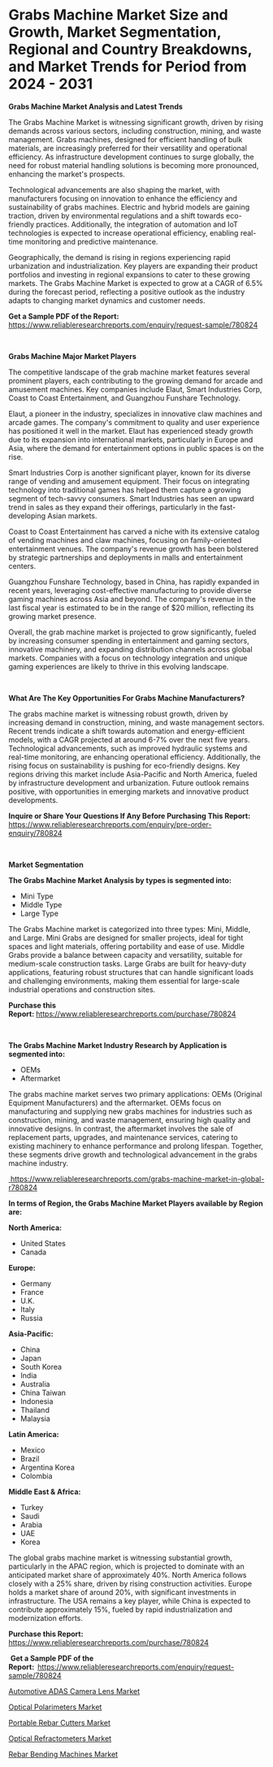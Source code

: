 <p><h1>Grabs Machine Market Size and Growth, Market Segmentation, Regional and Country Breakdowns, and Market Trends for Period from 2024 -  2031</h1></p><p><strong>Grabs Machine Market Analysis and Latest Trends</strong></p>
<p><p>The Grabs Machine Market is witnessing significant growth, driven by rising demands across various sectors, including construction, mining, and waste management. Grabs machines, designed for efficient handling of bulk materials, are increasingly preferred for their versatility and operational efficiency. As infrastructure development continues to surge globally, the need for robust material handling solutions is becoming more pronounced, enhancing the market's prospects.</p><p>Technological advancements are also shaping the market, with manufacturers focusing on innovation to enhance the efficiency and sustainability of grabs machines. Electric and hybrid models are gaining traction, driven by environmental regulations and a shift towards eco-friendly practices. Additionally, the integration of automation and IoT technologies is expected to increase operational efficiency, enabling real-time monitoring and predictive maintenance.</p><p>Geographically, the demand is rising in regions experiencing rapid urbanization and industrialization. Key players are expanding their product portfolios and investing in regional expansions to cater to these growing markets. The Grabs Machine Market is expected to grow at a CAGR of 6.5% during the forecast period, reflecting a positive outlook as the industry adapts to changing market dynamics and customer needs.</p></p>
<p><strong>Get a Sample PDF of the Report:&nbsp;</strong> <a href="https://www.reliableresearchreports.com/enquiry/request-sample/780824?utm_campaign=34&utm_medium=2&utm_source=Github&utm_content=ia&utm_term=15102024&utm_id=grabs-machine">https://www.reliableresearchreports.com/enquiry/request-sample/780824</a></p>
<p>&nbsp;</p>
<p><strong>Grabs Machine Major Market Players</strong></p>
<p><p>The competitive landscape of the grab machine market features several prominent players, each contributing to the growing demand for arcade and amusement machines. Key companies include Elaut, Smart Industries Corp, Coast to Coast Entertainment, and Guangzhou Funshare Technology.</p><p>Elaut, a pioneer in the industry, specializes in innovative claw machines and arcade games. The company's commitment to quality and user experience has positioned it well in the market. Elaut has experienced steady growth due to its expansion into international markets, particularly in Europe and Asia, where the demand for entertainment options in public spaces is on the rise.</p><p>Smart Industries Corp is another significant player, known for its diverse range of vending and amusement equipment. Their focus on integrating technology into traditional games has helped them capture a growing segment of tech-savvy consumers. Smart Industries has seen an upward trend in sales as they expand their offerings, particularly in the fast-developing Asian markets.</p><p>Coast to Coast Entertainment has carved a niche with its extensive catalog of vending machines and claw machines, focusing on family-oriented entertainment venues. The company's revenue growth has been bolstered by strategic partnerships and deployments in malls and entertainment centers.</p><p>Guangzhou Funshare Technology, based in China, has rapidly expanded in recent years, leveraging cost-effective manufacturing to provide diverse gaming machines across Asia and beyond. The company's revenue in the last fiscal year is estimated to be in the range of $20 million, reflecting its growing market presence.</p><p>Overall, the grab machine market is projected to grow significantly, fueled by increasing consumer spending in entertainment and gaming sectors, innovative machinery, and expanding distribution channels across global markets. Companies with a focus on technology integration and unique gaming experiences are likely to thrive in this evolving landscape.</p></p>
<p>&nbsp;</p>
<p><strong>What Are The Key Opportunities For Grabs Machine Manufacturers?</strong></p>
<p><p>The grabs machine market is witnessing robust growth, driven by increasing demand in construction, mining, and waste management sectors. Recent trends indicate a shift towards automation and energy-efficient models, with a CAGR projected at around 6-7% over the next five years. Technological advancements, such as improved hydraulic systems and real-time monitoring, are enhancing operational efficiency. Additionally, the rising focus on sustainability is pushing for eco-friendly designs. Key regions driving this market include Asia-Pacific and North America, fueled by infrastructure development and urbanization. Future outlook remains positive, with opportunities in emerging markets and innovative product developments.</p></p>
<p><strong>Inquire or Share Your Questions If Any Before Purchasing This Report:</strong> <a href="https://www.reliableresearchreports.com/enquiry/pre-order-enquiry/780824?utm_campaign=34&utm_medium=2&utm_source=Github&utm_content=ia&utm_term=15102024&utm_id=grabs-machine">https://www.reliableresearchreports.com/enquiry/pre-order-enquiry/780824</a></p>
<p>&nbsp;</p>
<p><strong>Market Segmentation</strong></p>
<p><strong>The Grabs Machine Market Analysis by types is segmented into:</strong></p>
<p><ul><li>Mini Type</li><li>Middle Type</li><li>Large Type</li></ul></p>
<p><p>The Grabs Machine market is categorized into three types: Mini, Middle, and Large. Mini Grabs are designed for smaller projects, ideal for tight spaces and light materials, offering portability and ease of use. Middle Grabs provide a balance between capacity and versatility, suitable for medium-scale construction tasks. Large Grabs are built for heavy-duty applications, featuring robust structures that can handle significant loads and challenging environments, making them essential for large-scale industrial operations and construction sites.</p></p>
<p><strong>Purchase this Report:&nbsp;</strong><a href="https://www.reliableresearchreports.com/purchase/780824?utm_campaign=34&utm_medium=2&utm_source=Github&utm_content=ia&utm_term=15102024&utm_id=grabs-machine">https://www.reliableresearchreports.com/purchase/780824</a></p>
<p>&nbsp;</p>
<p><strong>The Grabs Machine Market Industry Research by Application is segmented into:</strong></p>
<p><ul><li>OEMs</li><li>Aftermarket</li></ul></p>
<p><p>The grabs machine market serves two primary applications: OEMs (Original Equipment Manufacturers) and the aftermarket. OEMs focus on manufacturing and supplying new grabs machines for industries such as construction, mining, and waste management, ensuring high quality and innovative designs. In contrast, the aftermarket involves the sale of replacement parts, upgrades, and maintenance services, catering to existing machinery to enhance performance and prolong lifespan. Together, these segments drive growth and technological advancement in the grabs machine industry.</p></p>
<p><a href="https://www.reliableresearchreports.com/grabs-machine-market-in-global-r780824?utm_campaign=34&utm_medium=2&utm_source=Github&utm_content=ia&utm_term=15102024&utm_id=grabs-machine">&nbsp;https://www.reliableresearchreports.com/grabs-machine-market-in-global-r780824</a></p>
<p><strong>In terms of Region, the Grabs Machine Market Players available by Region are:</strong></p>
<p>
    <p> <strong> North America: </strong>
        <ul>
            <li>United States</li>
            <li>Canada</li>
        </ul>
        </p> 
    <p> <strong> Europe: </strong>
        <ul>
            <li>Germany</li>
            <li>France</li>
            <li>U.K.</li>
            <li>Italy</li>
            <li>Russia</li>
        </ul>
        </p> 
    <p> <strong> Asia-Pacific: </strong>
        <ul>
            <li>China</li>
            <li>Japan</li>
            <li>South Korea</li>
            <li>India</li>
            <li>Australia</li>
            <li>China Taiwan</li>
            <li>Indonesia</li>
            <li>Thailand</li>
            <li>Malaysia</li>
        </ul>
        </p> 
    <p> <strong> Latin America: </strong>
        <ul>
            <li>Mexico</li>
            <li>Brazil</li>
            <li>Argentina Korea</li>
            <li>Colombia</li>
        </ul>
        </p> 
    <p> <strong> Middle East & Africa: </strong>
        <ul>
            <li>Turkey</li>
            <li>Saudi</li>
            <li>Arabia</li>
            <li>UAE</li>
            <li>Korea</li>
        </ul>
    </p>
    </p>
<p><p>The global grabs machine market is witnessing substantial growth, particularly in the APAC region, which is projected to dominate with an anticipated market share of approximately 40%. North America follows closely with a 25% share, driven by rising construction activities. Europe holds a market share of around 20%, with significant investments in infrastructure. The USA remains a key player, while China is expected to contribute approximately 15%, fueled by rapid industrialization and modernization efforts.</p></p>
<p><strong>Purchase this Report: </strong><a href="https://www.reliableresearchreports.com/purchase/780824?utm_campaign=34&utm_medium=2&utm_source=Github&utm_content=ia&utm_term=15102024&utm_id=grabs-machine">https://www.reliableresearchreports.com/purchase/780824</a></p>
<p>&nbsp;<strong>Get a Sample PDF of the Report:&nbsp;&nbsp;</strong><a href="https://www.reliableresearchreports.com/enquiry/request-sample/780824?utm_campaign=34&utm_medium=2&utm_source=Github&utm_content=ia&utm_term=15102024&utm_id=grabs-machine">https://www.reliableresearchreports.com/enquiry/request-sample/780824</a></p>
<p><strong></strong></p>
<p><p><a href="https://www.linkedin.com/pulse/automotive-adas-camera-lens-market-transformation-comparative-goduc?utm_campaign=34&utm_medium=2&utm_source=Github&utm_content=ia&utm_term=15102024&utm_id=grabs-machine">Automotive ADAS Camera Lens Market</a></p><p><a href="https://github.com/AlisaRowe24/Market-Research-Report-List-1/blob/main/optical-polarimeters-market.md?utm_campaign=34&utm_medium=2&utm_source=Github&utm_content=ia&utm_term=15102024&utm_id=grabs-machine">Optical Polarimeters Market</a></p><p><a href="https://issuu.com/reportprime-2/docs/portable-rebar-cutters-market-size-_31ba44258e7263?utm_campaign=34&utm_medium=2&utm_source=Github&utm_content=ia&utm_term=15102024&utm_id=grabs-machine">Portable Rebar Cutters Market</a></p><p><a href="https://github.com/kaufmannDavid16/Market-Research-Report-List-1/blob/main/optical-refractometers-market.md?utm_campaign=34&utm_medium=2&utm_source=Github&utm_content=ia&utm_term=15102024&utm_id=grabs-machine">Optical Refractometers Market</a></p><p><a href="https://issuu.com/reportprime-2/docs/rebar-bending-machines-market-size-_abb36f87e776ec?utm_campaign=34&utm_medium=2&utm_source=Github&utm_content=ia&utm_term=15102024&utm_id=grabs-machine">Rebar Bending Machines Market</a></p></p>